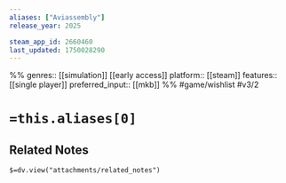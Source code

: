 ```yaml
---
aliases: ["Aviassembly"]
release_year: 2025

steam_app_id: 2660460
last_updated: 1750028290
---
```

%%
genres:: [[simulation]] [[early access]]
platform:: [[steam]]
features:: [[single player]]
preferred_input:: [[mkb]]
%%
#game/wishlist
#v3/2

# `=this.aliases[0]`
## Related Notes
`$=dv.view("attachments/related_notes")`